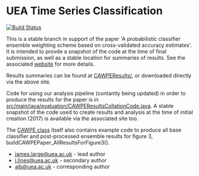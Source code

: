 # UEA Time Series Classification

[![Build Status](https://travis-ci.com/goastler/uea-tsc.svg?branch=master)](https://travis-ci.com/goastler/uea-tsc)

This is a stable branch in support of the paper 'A probabilistic classifier ensemble weighting scheme based on cross-validated accuracy estimates'. It is intended to provde a snapshot of the code at the time of final submission, as well as a stable location for summaries of results. See the associated [website](http://www.timeseriesclassification.com/CAWPE.php) for more details. 

Results summaries can be found at [CAWPEResults/](https://github.com/TonyBagnall/uea-tsc/tree/paper/cawpe/CAWPEResults), or downloaded directly via the above site. 

Code for using our analysis pipeline (contantly being updated) in order to produce the results for the paper is in [src/main/java/evaluation/CAWPEResultsCollationCode.java](https://github.com/TonyBagnall/uea-tsc/blob/paper/cawpe/src/main/java/evaluation/CAWPEResultsCollationCode.java). A stable snapshot of the code used to create results and analysis at the time of initial creation (2017) is available via the associated site too.

The [CAWPE class](https://github.com/TonyBagnall/uea-tsc/blob/paper/cawpe/src/main/java/vector_classifiers/CAWPE.java) itself also contains example code to produce all base classifier and post-processed ensemble results for figure 3, buildCAWPEPaper_AllResultsForFigure3().

* james.large@uea.ac.uk - lead author
* j.lines@uea.ac.uk - secondary author
* ajb@uea.ac.uk - corresponding author